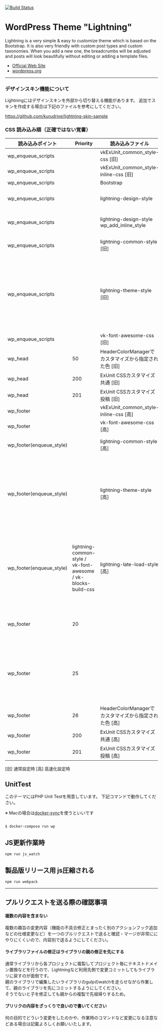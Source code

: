 [![Build Status](https://travis-ci.org/vektor-inc/Lightning.svg?branch=master)](https://travis-ci.org/vektor-inc/Lightning)


# WordPress Theme "Lightning"

Lightning is a very simple & easy to customize theme which is based on the Bootstrap. It is also very friendly with custom post types and custom taxonomies. When you add a new one, the breadcrumbs will be adjusted and posts will look beautifully without editing or adding a template files.

* [Official Web Site](http://lightning.nagoya/)
* [wordpress.org](https://wordpress.org/themes/lightning/)

---

### デザインスキン機能について

Lightningにはデザインスキンを外部から切り替える機能があります。
追加でスキンを作成する場合は下記のファイルを参考にしてください。

https://github.com/kurudrive/lightning-skin-sample


### CSS 読み込み順（正確ではない覚書）

|  読み込みポイント  | Priority |  読み込みファイル  | 備考 |
| ---- | ---- | ---- | ---- |
| wp_enqueue_scripts | | vkExUnit_common_style-css [旧] | |
| wp_enqueue_scripts | | vkExUnit_common_style-inline-css [旧] | |
| wp_enqueue_scripts | | Bootstrap | |
| wp_enqueue_scripts | | lightning-design-style | デザインスキン |
| wp_enqueue_scripts | | lightning-design-style wp_add_inline_style | デザインスキン |
| wp_enqueue_scripts | | lightning-common-style [旧] | 全スキン共通CSS |
| wp_enqueue_scripts | | lightning-theme-style [旧] | 子テーマでカスタマイズされるのでなるべく後ろである必要がある |
| wp_enqueue_scripts | | vk-font-awesome-css [旧] |
| wp_head | 50 | HeaderColorManagerでカスタマイズから指定された色 [旧] |
| wp_head | 200 | ExUnit CSSカスタマイズ 共通 [旧] |
| wp_head | 201 | ExUnit CSSカスタマイズ 投稿 [旧] |
| wp_footer | | vkExUnit_common_style-inline-css [高] | |
| wp_footer | | vk-font-awesome-css [高]  | |
| wp_footer(enqueue_style) | | lightning-common-style [高] | 全スキン共通CSS |
| wp_footer(enqueue_style) | | lightning-theme-style [高] | 子テーマでカスタマイズされるのでなるべく後ろである必要がある |
| wp_footer(enqueue_style) | lightning-common-style / vk-font-awesome / vk-blocks-build-css | lightning-late-load-style [高] | ExUnitなどが後読み込みになっても上書きするためのファイル |
| wp_footer | 20 |  | カスタマイザで出力される色など |
| wp_footer | 25 |  | スキン固有のカスタマイザで出力される色など [高] |
| wp_footer | 26 | HeaderColorManagerでカスタマイズから指定された色 [高] |
| wp_footer | 200 | ExUnit CSSカスタマイズ 共通 [高] |
| wp_footer | 201 | ExUnit CSSカスタマイズ 投稿 [高] |

[旧] 通常設定時
[高] 高速化設定時

## UnitTest
このテーマにはPHP Unit Testを用意しています。
下記コマンドで動作してください。

※ Macの場合は[docker-sync](https://github.com/EugenMayer/docker-sync)を使うといいです

```shell

$ docker-compose run wp
```

## JS更新作業時

```
npm run js_watch
```

## 製品版リリース用 js圧縮される

```
npm run webpack
```

---

## プルリクエストを送る際の確認事項

#### 複数の内容を含まない

複数の趣旨の変更内容（機能の不具合修正とまったく別のアクションフック追加などの仕様変更など）を一つのプルリクエストで送ると確認・マージが非常ににやりにくくいので、内容別で送るようにしてください。

#### ライブラリファイルの修正はライブラリの親の修正を先にする

通常ライブラリから各プロジェクトに複製してプロジェクト毎にテキストドメイン置換などを行うので、Lightningなど利用先側で変更コミットしてもライブラリに戻すのが面倒です。  
親のライブラリで編集したいライブラリのgulpのwatchを走らせながら作業して、親のライブラリを先にコミットするようにしてください。  
そうでないと子を修正しても親からの複製で先祖帰りするため。  

#### プリリクの内容をざっくりで良いので書いてください

何の目的でどういう変更をしたのかや、作業時のコマンドなど変更になる注意などある場合は記載よろしくお願いいたします。
